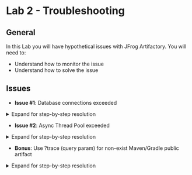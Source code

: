 # Lab 2 - Troubleshooting

## General

In this Lab you will have hypothetical issues with JFrog Artifactory.
You will need to:
* Understand how to monitor the issue
* Understand how to solve the issue

## Issues

* **Issue #1**: Database connections exceeded

<details>
    <summary>Expand for step-by-step resolution</summary>

* **Resolution**:
    * Monitoring
        * Option 1 - Logs
            * Connect to your JFrog Artifactory instance using SSH
            * Navigate to: `/opt/jfrog/artifactory/var/log/`
            * Find the error log message in: `artifactory-service.log`
              ```
              [http-nio-8081-exec-9765] Timeout: Pool empty. Unable to fetch a connection in 120 seconds, none available[size:98; busy:98; idle:0; lastwait:120000]
              ```
        * Option 2 - JMX
            * Use Artifactory JMX MBeans (with JConsole) as described [here](https://www.jfrog.com/confluence/display/JFROG/Artifactory+JMX+MBeans)
            * Based on this option:
            
            ![JMX DB Connections](images/i1.png?raw=true "JMX DB Connections")
              
    * Troubleshooting
        * Control the database connection pool with the `system.yaml` file:
        ```
        artifactory:
          database:
            maxOpenConnections: 300
          ...    
        access:
          database:
            maxOpenConnections: 300
          ...
        metadata:
          database:
            maxOpenConnections: 300
        ```
</details>

* **Issue #2**: Async Thread Pool exceeded

<details>
    <summary>Expand for step-by-step resolution</summary>

* **Resolution**:
    * Monitoring
        * Connect to your JFrog Artifactory instance using SSH
        * Navigate to: `/opt/jfrog/artifactory/var/log/`
        * Find the error log message in: `artifactory-service.log`
          ```
          java.util.concurrent.ThreadPoolExecutor@434c855e[Running, pool size = 32, active threads = 32, queued tasks = 10000, completed tasks = 1190411]
          ```
    * Troubleshooting
        * Control the Async Thread pool size & queue 
            * Navigate to: `/opt/jfrog/artifactory/var/etc/artifactory/`
            * Edit `artifactory.system.properties`
            * Tune pool & queue parameters: ((Shouldn’t be more than 8x the machine CPU cores))
            ```
            artifactory.async.corePoolSize = 128
            artifactory.async.poolMaxQueueSize = 100000
            ```
        
</details>


* **Bonus**: Use ?trace (query param) for non-exist Maven/Gradle public artifact

<details>
    <summary>Expand for step-by-step resolution</summary>

* **Resolution**:
    * Navigate to `{{your_jfrog_artifactory_protocol}}://{{your_jfrog_artifactory_host}}:{{your_jfrog_artifactory_port}}/artifactory/[[REPO_NAME]]/jfree/jfreechart/1.0.0/jfreechart-1.0.0.jar?trace` (with your preferred browser)
        * {{your_jfrog_artifactory_protocol}}: http OR https
        * {{your_jfrog_artifactory_host}}: Your Artifactory instance's host name
        * {{your_jfrog_artifactory_port}}: 80 for http, 443 for https
    * Find at the trace the origin (repository name) of the artifact:
      ![trace](images/bonus.png?raw=true "trace")

</details>